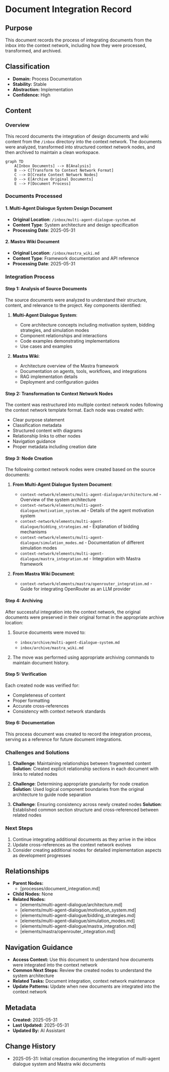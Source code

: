 # Document Integration Record

## Purpose
This document records the process of integrating documents from the inbox into the context network, including how they were processed, transformed, and archived.

## Classification
- **Domain:** Process Documentation
- **Stability:** Stable
- **Abstraction:** Implementation
- **Confidence:** High

## Content

### Overview

This record documents the integration of design documents and wiki content from the `/inbox` directory into the context network. The documents were analyzed, transformed into structured context network nodes, and then archived to maintain a clean workspace.

```mermaid
graph TD
    A[Inbox Documents] --> B[Analysis]
    B --> C[Transform to Context Network Format]
    C --> D[Create Context Network Nodes]
    D --> E[Archive Original Documents]
    E --> F[Document Process]
```

### Documents Processed

#### 1. Multi-Agent Dialogue System Design Document
- **Original Location**: `/inbox/multi-agent-dialogue-system.md`
- **Content Type**: System architecture and design specification
- **Processing Date**: 2025-05-31

#### 2. Mastra Wiki Document
- **Original Location**: `/inbox/mastra_wiki.md`
- **Content Type**: Framework documentation and API reference
- **Processing Date**: 2025-05-31

### Integration Process

#### Step 1: Analysis of Source Documents

The source documents were analyzed to understand their structure, content, and relevance to the project. Key components identified:

1. **Multi-Agent Dialogue System**:
   - Core architecture concepts including motivation system, bidding strategies, and simulation modes
   - Component relationships and interactions
   - Code examples demonstrating implementations
   - Use cases and examples

2. **Mastra Wiki**:
   - Architecture overview of the Mastra framework
   - Documentation on agents, tools, workflows, and integrations
   - RAG implementation details
   - Deployment and configuration guides

#### Step 2: Transformation to Context Network Nodes

The content was restructured into multiple context network nodes following the context network template format. Each node was created with:

- Clear purpose statement
- Classification metadata
- Structured content with diagrams
- Relationship links to other nodes
- Navigation guidance
- Proper metadata including creation date

#### Step 3: Node Creation

The following context network nodes were created based on the source documents:

1. **From Multi-Agent Dialogue System Document**:
   - `context-network/elements/multi-agent-dialogue/architecture.md` - Overview of the system architecture
   - `context-network/elements/multi-agent-dialogue/motivation_system.md` - Details of the agent motivation system
   - `context-network/elements/multi-agent-dialogue/bidding_strategies.md` - Explanation of bidding mechanisms
   - `context-network/elements/multi-agent-dialogue/simulation_modes.md` - Documentation of different simulation modes
   - `context-network/elements/multi-agent-dialogue/mastra_integration.md` - Integration with Mastra framework

2. **From Mastra Wiki Document**:
   - `context-network/elements/mastra/openrouter_integration.md` - Guide for integrating OpenRouter as an LLM provider

#### Step 4: Archiving

After successful integration into the context network, the original documents were preserved in their original format in the appropriate archive location:

1. Source documents were moved to:
   - `inbox/archive/multi-agent-dialogue-system.md`
   - `inbox/archive/mastra_wiki.md`

2. The move was performed using appropriate archiving commands to maintain document history.

#### Step 5: Verification

Each created node was verified for:

- Completeness of content
- Proper formatting
- Accurate cross-references
- Consistency with context network standards

#### Step 6: Documentation

This process document was created to record the integration process, serving as a reference for future document integrations.

### Challenges and Solutions

1. **Challenge**: Maintaining relationships between fragmented content
   **Solution**: Created explicit relationship sections in each document with links to related nodes

2. **Challenge**: Determining appropriate granularity for node creation
   **Solution**: Used logical component boundaries from the original architecture to guide node separation

3. **Challenge**: Ensuring consistency across newly created nodes
   **Solution**: Established common section structure and cross-referenced between related nodes

### Next Steps

1. Continue integrating additional documents as they arrive in the inbox
2. Update cross-references as the context network evolves
3. Consider creating additional nodes for detailed implementation aspects as development progresses

## Relationships
- **Parent Nodes:** 
  - [processes/document_integration.md]
- **Child Nodes:** None
- **Related Nodes:** 
  - [elements/multi-agent-dialogue/architecture.md]
  - [elements/multi-agent-dialogue/motivation_system.md]
  - [elements/multi-agent-dialogue/bidding_strategies.md]
  - [elements/multi-agent-dialogue/simulation_modes.md]
  - [elements/multi-agent-dialogue/mastra_integration.md]
  - [elements/mastra/openrouter_integration.md]

## Navigation Guidance
- **Access Context:** Use this document to understand how documents were integrated into the context network
- **Common Next Steps:** Review the created nodes to understand the system architecture
- **Related Tasks:** Document integration, context network maintenance
- **Update Patterns:** Update when new documents are integrated into the context network

## Metadata
- **Created:** 2025-05-31
- **Last Updated:** 2025-05-31
- **Updated By:** AI Assistant

## Change History
- 2025-05-31: Initial creation documenting the integration of multi-agent dialogue system and Mastra wiki documents
